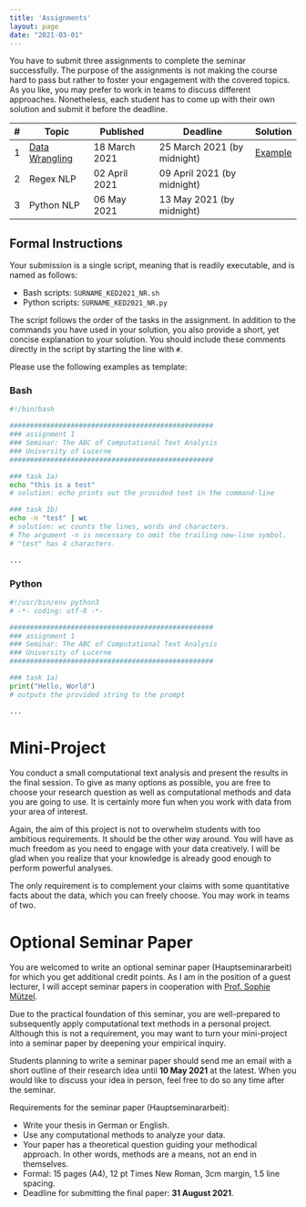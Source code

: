 ```yaml
---
title: 'Assignments'
layout: page
date: "2021-03-01"
---
```




You have to submit three assignments to complete the seminar successfully. The purpose of the assignments is not making the course hard to pass but rather to foster your engagement with the covered topics. As you like, you may prefer to work in teams to discuss different approaches. Nonetheless, each student has to come up with their own solution and submit it before the deadline. 

| #    | Topic                                                        | Published     | Deadline                    | Solution                                                     |
| ---- | ------------------------------------------------------------ | ------------- | --------------------------- | ------------------------------------------------------------ |
| 1    | [Data Wrangling](https://aflueckiger.github.io/KED2021/assignments/assignment_1/KED2021_assignment_1.pdf) | 18 March 2021 | 25 March 2021 (by midnight) | [Example](https://aflueckiger.github.io/KED2021/assignments/assignment_1/flueckiger_KED2021_1_solutions.sh) |
| 2    | Regex NLP                                                    | 02 April 2021 | 09 April 2021 (by midnight) |                                                              |
| 3    | Python NLP                                                   | 06 May 2021   | 13 May 2021 (by midnight)   |                                                              |

<!-- 

[Regex NLP](https://aflueckiger.github.io/KED2021/assignments/assignment_2/KED2021_assignment_2.pdf)

[Python NLP](https://aflueckiger.github.io/KED2021/assignments/assignment_2/KED2021_assignment_2.pdf)

-->

## Formal Instructions

Your submission is a single script, meaning that is readily executable, and is named as follows:

- Bash scripts: `SURNAME_KED2021_NR.sh`
- Python scripts: `SURNAME_KED2021_NR.py` 

The script follows the order of the tasks in the assignment. In addition to the commands you have used in your solution, you also provide a short, yet concise explanation to your solution.   You should include these comments directly in the script by starting the line with `#`.

Please use the following examples as template:

### Bash

```bash
#!/bin/bash

##################################################
### assignment 1
### Seminar: The ABC of Computational Text Analysis
### University of Lucerne
##################################################

### task 1a)
echo "this is a test"
# solution: echo prints out the provided text in the command-line 

### task 1b)
echo -n "test" | wc
# solution: wc counts the lines, words and characters. 
# The argument -n is necessary to omit the trailing new-line symbol.
# "test" has 4 characters.

...
```

### Python

```python
#!/usr/bin/env python3
# -*- coding: utf-8 -*-

##################################################
### assignment 1
### Seminar: The ABC of Computational Text Analysis
### University of Lucerne
##################################################

### task 1a)
print("Hello, World")
# outputs the provided string to the prompt

...
```


# Mini-Project

You conduct a small computational text analysis and present the results in the final session. To give as many options as possible, you are free to choose your research question as well as computational methods and data you are going to use. It is certainly more fun when you work with data from your area of interest. 

Again, the aim of this project is not to overwhelm students with too ambitious requirements. It should be the other way around. You will have as much freedom as you need to engage with your data creatively. I will be glad when you realize that your knowledge is already good enough to perform powerful analyses.

The only requirement is to complement your claims with some quantitative facts about the data, which you can freely choose. You may work in teams of two.

# Optional Seminar Paper

You are welcomed to write an optional seminar paper (Hauptseminararbeit) for which you get additional credit points. As I am in the position of a guest lecturer, I will accept seminar papers in cooperation with [Prof. Sophie Mützel](https://www.unilu.ch/fakultaeten/ksf/institute/soziologisches-seminar/mitarbeitende/sophie-muetzel/).

Due to the practical foundation of this seminar, you are well-prepared to subsequently apply computational text methods in a personal project. Although this is not a requirement, you may want to turn your mini-project into a seminar paper by deepening your empirical inquiry. 

Students planning to write a seminar paper should send me an email with a short outline of their research idea until **10 May 2021** at the latest. When you would like to discuss your idea in person, feel free to do so any time after the seminar.

Requirements for the seminar paper (Hauptseminararbeit):

* Write your thesis in German or English.
* Use any computational methods to analyze your data.
* Your paper has a theoretical question guiding your methodical approach. In other words, methods are a means, not an end in themselves.
* Formal: 15 pages (A4), 12 pt Times New Roman, 3cm margin, 1.5 line spacing.
* Deadline for submitting the final paper: **31 August 2021**.